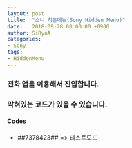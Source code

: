```yaml
---
layout: post
title:  "소니 히든메뉴(Sony Hidden Menu)"
date:   2018-09-28 00:00:00 +0900
author: SiRyuA
categories:
- Sony
tags:
- HiddenMenu
---
```



### 전화 앱을 이용해서 진입합니다.

### 막혀있는 코드가 있을 수 있습니다.


#### Codes
* *#*#7378423#*#* => 테스트모드
